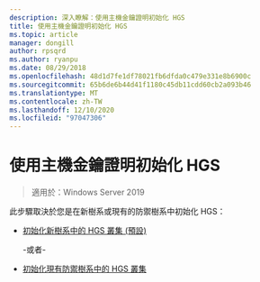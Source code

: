 ```yaml
---
description: 深入瞭解：使用主機金鑰證明初始化 HGS
title: 使用主機金鑰證明初始化 HGS
ms.topic: article
manager: dongill
author: rpsqrd
ms.author: ryanpu
ms.date: 08/29/2018
ms.openlocfilehash: 48d1d7fe1df78021fb6dfda0c479e331e8b6900c
ms.sourcegitcommit: 65b6de6b44d41f1180c45db11cdd60cb2a093b46
ms.translationtype: MT
ms.contentlocale: zh-TW
ms.lasthandoff: 12/10/2020
ms.locfileid: "97047306"
---
```

# <a name="initialize-hgs-using-host-key-attestation"></a>使用主機金鑰證明初始化 HGS

>適用於：Windows Server 2019

此步驟取決於您是在新樹系或現有的防禦樹系中初始化 HGS：

- [初始化新樹系中的 HGS 叢集 (預設) ](guarded-fabric-initialize-hgs-key-mode-default.md)

  -或者-

- [初始化現有防禦樹系中的 HGS 叢集](guarded-fabric-initialize-hgs-key-mode-bastion.md)





